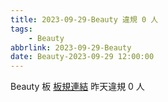 ```yaml
---
title: 2023-09-29-Beauty 違規 0 人
tags:
    - Beauty
abbrlink: 2023-09-29-Beauty
date: Beauty-2023-09-29 12:00:00
---
```

Beauty 板 [板規連結](https://www.ptt.cc/bbs/Beauty/M.1630069980.A.84B.html)
昨天違規 0 人
